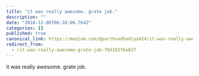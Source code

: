 ```yaml
---
title: "it was really awesome. grate job."
description: ""
date: "2018-12-06T06:18:06.764Z"
categories: []
published: true
canonical_link: https://medium.com/@parthvadhadiya424/it-was-really-awesome-grate-job-70d10276e837
redirect_from:
  - /it-was-really-awesome-grate-job-70d10276e837
---
```


it was really awesome. grate job.
